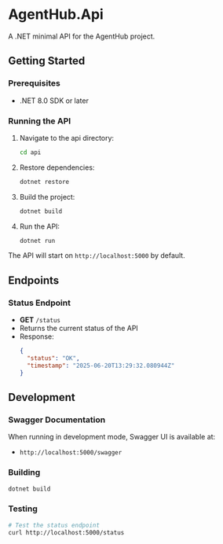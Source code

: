 # AgentHub.Api

A .NET minimal API for the AgentHub project.

## Getting Started

### Prerequisites
- .NET 8.0 SDK or later

### Running the API

1. Navigate to the api directory:
   ```bash
   cd api
   ```

2. Restore dependencies:
   ```bash
   dotnet restore
   ```

3. Build the project:
   ```bash
   dotnet build
   ```

4. Run the API:
   ```bash
   dotnet run
   ```

The API will start on `http://localhost:5000` by default.

## Endpoints

### Status Endpoint
- **GET** `/status`
- Returns the current status of the API
- Response:
  ```json
  {
    "status": "OK",
    "timestamp": "2025-06-20T13:29:32.080944Z"
  }
  ```

## Development

### Swagger Documentation
When running in development mode, Swagger UI is available at:
- `http://localhost:5000/swagger`

### Building
```bash
dotnet build
```

### Testing
```bash
# Test the status endpoint
curl http://localhost:5000/status
```
